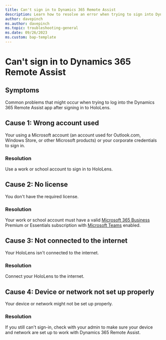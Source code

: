 ```yaml
---
title: Can't sign in to Dynamics 365 Remote Assist 
description: Learn how to resolve an error when trying to sign into Dynamics 365 Remote Assist
author: davepinch
ms.author: davepinch
ms.topic: troubleshooting-general 
ms.date: 09/26/2023
ms.custom: bap-template
---
```


# Can't sign in to Dynamics 365 Remote Assist

## Symptoms

Common problems that might occur when trying to log into the Dynamics 365 Remote Assist app after signing in to HoloLens.

## Cause 1: Wrong account used

Your using a Microsoft account (an account used for Outlook.com, Windows Store, or other Microsoft products) or your corporate credentials to sign in.

### Resolution

Use a work or school account to sign in to HoloLens.

## Cause 2: No license

You don't have the required license.

### Resolution

Your work or school account must have a valid [Microsoft 365 Business](https://products.office.com/business/office) Premium or Essentials subscription with [Microsoft Teams](https://products.office.com/microsoft-teams/group-chat-software) enabled.

## Cause 3: Not connected to the internet

Your HoloLens isn't connected to the internet.

### Resolution

Connect your HoloLens to the internet.

## Cause 4: Device or network not set up properly

Your device or network might not be set up properly.

### Resolution

If you still can't sign-in, check with your admin to make sure your device and network are set up to work with Dynamics 365 Remote Assist.